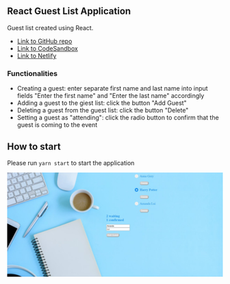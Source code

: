 ## React Guest List Application

Guest list created using React.

- [Link to GitHub repo](https://github.com/anastasiia-lk/react-guest-list)
- [Link to CodeSandbox](https://codesandbox.io/s/recursing-snow-5x881)
- [Link to Netlify](https://priceless-pike-8d087b.netlify.app/)

### Functionalities

- Creating a guest: enter separate first name and last name into input fields "Enter the first name" and "Enter the last name" accordingly
- Adding a guest to the giest list: click the button "Add Guest"
- Deleting a guest from the guest list: click the button "Delete"
- Setting a guest as "attending": click the radio button to confirm that the guest is coming to the event

## How to start

Please run `yarn start` to start the application

![Screenshot](./src/screenshot.jpg)
